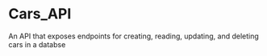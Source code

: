 # Cars_API
An API that exposes endpoints for creating, reading, updating, and deleting cars in a databse
